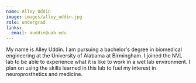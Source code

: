 ```yaml
---
name: Alley Uddin
image: images/alley_uddin.jpg
role: undergrad
links:
  email: auddin@uab.edu
---
```


My name is Alley Uddin. I am pursuing a bachelor's degree in biomedical engineering at the University of Alabama at Birmingham. I joined the NVL lab to be able to experience what it is like to work in a wet lab environment. I plan on using the skills learned in this lab to fuel my interest in neuroprosthetics and medicine.
